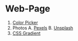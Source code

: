 # Web-Page

1. [Color Picker](https://www.google.com/search?q=color+picker&rlz=1C1JJTC_enIN996IN996&sxsrf=ALiCzsb88ebJdLYLEn3q6SFLuY_adUrfSw%3A1660585025431&ei=QYT6YsP8GaSQ4-EP8cmCiAY&ved=0ahUKEwiDob2kscn5AhUkyDgGHfGkAGEQ4dUDCA8&oq=color+picker&gs_lcp=Cgdnd3Mtd2l6EAwyBwgAEEcQsAMyBwgAEEcQsAMyBwgAEEcQsAMyBwgAEEcQsAMyBwgAEEcQsAMyBwgAEEcQsAMyBwgAEEcQsAMyBwgAEEcQsAMyBwgAELADEEMyBwgAELADEEMyBwgAELADEEMyBwgAELADEEMyCggAEOQCELADGAEyCggAEOQCELADGAEyCggAEOQCELADGAEyDwguENQCEMgDELADEEMYAjIPCC4Q1AIQyAMQsAMQQxgCMg8ILhDUAhDIAxCwAxBDGAJKBAhBGABKBAhGGAFQAFgAYJ0QaAFwAXgAgAEAiAEAkgEAmAEAyAESwAEB2gEGCAEQARgJ2gEGCAIQARgI&sclient=gws-wiz)
2. Photos
  A. [Pexels](https://www.pexels.com/)
  B. [Unsplash](https://unsplash.com/)
3. [CSS Gradient](https://cssgradient.io/) 
